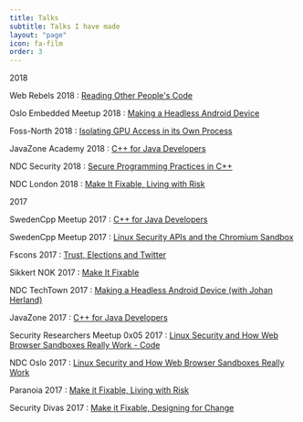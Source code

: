 ```yaml
---
title: Talks
subtitle: Talks I have made
layout: "page"
icon: fa-film
order: 3
---
```


2018

Web Rebels 2018 : [Reading Other People's Code](/2018/06/04/reading_other_peoples_code.html)

Oslo Embedded Meetup 2018 : [Making a Headless Android Device](/2018/05/07/headless_android_device.html)

Foss-North 2018 : [Isolating GPU Access in its Own Process](/2018/04/23/isolating_gpu_access.html)

JavaZone Academy 2018 : [C++ for Java Developers](/2018/02/06/cpp_for_java_devs.html)

NDC Security 2018 : [Secure Programming Practices in C++](/2018/01/24/secure_programming_cpp.html)

NDC London 2018 : [Make It Fixable, Living with Risk](/2018/01/19/living_with_risk.html)

2017

SwedenCpp Meetup 2017 : [C++ for Java Developers](/2017/11/16/cpp_for_java_devs.html)

SwedenCpp Meetup 2017 : [Linux Security APIs and the Chromium Sandbox](/2017/11/16/linux_browser_sandboxes.html)

Fscons 2017 : [Trust, Elections and Twitter](/2017/11/05/trust_elections_and_twitter.html)

Sikkert NOK 2017 : [Make It Fixable](/2017/10/26/make_it_fixable.html)

NDC TechTown 2017 : [Making a Headless Android Device (with Johan Herland)](/2017/10/23/headless_android_device.html)

JavaZone 2017 : [C++ for Java Developers](/2017/09/13/cpp_for_java_devs.html)

Security Researchers Meetup 0x05 2017 : [Linux Security and How Web Browser Sandboxes Really Work - Code](/2017/06/19/linux_security_sandboxes.html)

NDC Oslo 2017 : [Linux Security and How Web Browser Sandboxes Really Work](/2017/06/15/linux_browser_sandboxes.html)

Paranoia 2017 : [Make it Fixable, Living with Risk](/2017/05/10/living_with_risk.html)

Security Divas 2017 : [Make it Fixable, Designing for Change](/2017/01/26/designing_for_change.html)
